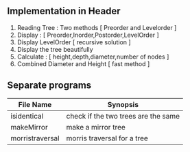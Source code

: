 ## Implementation in Header

1. Reading Tree : Two methods [ Preorder and Levelorder ]
2. Display : [ Preorder,Inorder,Postorder,LevelOrder ]
3. Display LevelOrder [ recursive solution ]
4. Display the tree beautifully
5. Calculate : [ height,depth,diameter,number of nodes ]
6. Combined Diameter and Height [ fast method ]

## Separate programs

| File Name             | Synopsis                                                      |
| ----------------------|---------------------------------------------------------------|
| isidentical           |check if the two trees are the same                            |
| makeMirror            |make a mirror tree                                             |
| morristraversal       |morris traversal for a tree                                    |      
